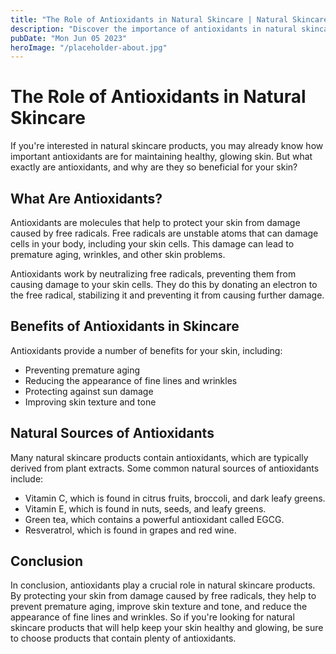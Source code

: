 ```yaml
---
title: "The Role of Antioxidants in Natural Skincare | Natural Skincare Products"
description: "Discover the importance of antioxidants in natural skincare products, and the benefits they provide to your skin. Learn more in this informative blog post."
pubDate: "Mon Jun 05 2023"
heroImage: "/placeholder-about.jpg"
---
```


# The Role of Antioxidants in Natural Skincare

If you&#39;re interested in natural skincare products, you may already know how important antioxidants are for maintaining healthy, glowing skin. But what exactly are antioxidants, and why are they so beneficial for your skin?

## What Are Antioxidants?

Antioxidants are molecules that help to protect your skin from damage caused by free radicals. Free radicals are unstable atoms that can damage cells in your body, including your skin cells. This damage can lead to premature aging, wrinkles, and other skin problems.

Antioxidants work by neutralizing free radicals, preventing them from causing damage to your skin cells. They do this by donating an electron to the free radical, stabilizing it and preventing it from causing further damage.

## Benefits of Antioxidants in Skincare

Antioxidants provide a number of benefits for your skin, including:

- Preventing premature aging
- Reducing the appearance of fine lines and wrinkles
- Protecting against sun damage
- Improving skin texture and tone

## Natural Sources of Antioxidants

Many natural skincare products contain antioxidants, which are typically derived from plant extracts. Some common natural sources of antioxidants include:

- Vitamin C, which is found in citrus fruits, broccoli, and dark leafy greens.
- Vitamin E, which is found in nuts, seeds, and leafy greens.
- Green tea, which contains a powerful antioxidant called EGCG.
- Resveratrol, which is found in grapes and red wine.

## Conclusion

In conclusion, antioxidants play a crucial role in natural skincare products. By protecting your skin from damage caused by free radicals, they help to prevent premature aging, improve skin texture and tone, and reduce the appearance of fine lines and wrinkles. So if you&#39;re looking for natural skincare products that will help keep your skin healthy and glowing, be sure to choose products that contain plenty of antioxidants.